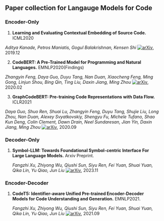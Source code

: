 ## Paper collection for Langauge Models for Code

### Encoder-Only

1. **Learning and Evaluating Contextual Embedding of Source Code.** ICML2020
   
  *Aditya Kanade, Petros Maniatis, Gogul Balakrishnan, Kensen Shi* [![arXiv](https://img.shields.io/badge/arXiv-2304.00685-b31b1b.svg)](https://arxiv.org/abs/2001.00059), 2019.12

2. **CodeBERT: A Pre-Trained Model for Programming and Natural Languages.** EMNLP2020(Findings)
   
  *Zhangyin Feng, Daya Guo, Duyu Tang, Nan Duan, Xiaocheng Feng, Ming Gong, Linjun Shou, Bing Qin, Ting Liu, Daxin Jiang, Ming Zhou* [![arXiv](https://img.shields.io/badge/arXiv-2304.00685-b31b1b.svg)](https://arxiv.org/abs/2002.08155), 2020.02

3. **GraphCodeBERT: Pre-training Code Representations with Data Flow.** ICLR2021
   
  *Daya Guo, Shuo Ren, Shuai Lu, Zhangyin Feng, Duyu Tang, Shujie Liu, Long Zhou, Nan Duan, Alexey Svyatkovskiy, Shengyu Fu, Michele Tufano, Shao Kun Deng, Colin Clement, Dawn Drain, Neel Sundaresan, Jian Yin, Daxin Jiang, Ming Zhou* [![arXiv](https://img.shields.io/badge/arXiv-2304.00685-b31b1b.svg)](https://arxiv.org/abs/2009.08366), 2020.09

### Decoder-Only

1. **Symbol-LLM: Towards Foundational Symbol-centric Interface For Large Language Models.** Arxiv Preprint.

   *Fangzhi Xu, Zhiyong Wu, Qiushi Sun, Siyu Ren, Fei Yuan, Shuai Yuan, Qika Lin, Yu Qiao, Jun Liu*  [![arXiv](https://img.shields.io/badge/arXiv-2304.00685-b31b1b.svg)](https://arxiv.org/abs/2311.09278), 2023.11

   <!-- *Fangzhi Xu, Zhiyong Wu, Qiushi Sun, Siyu Ren, Fei Yuan, Shuai Yuan, Qika Lin, Yu Qiao, Jun Liu*  [[pdf](https://arxiv.org/abs/2311.09278)], 2022.5 -->

### Encoder-Decoder

1. **CodeT5: Identifier-aware Unified Pre-trained Encoder-Decoder Models for Code Understanding and Generation.** EMNLP2021.

   *Fangzhi Xu, Zhiyong Wu, Qiushi Sun, Siyu Ren, Fei Yuan, Shuai Yuan, Qika Lin, Yu Qiao, Jun Liu*  [![arXiv](https://img.shields.io/badge/arXiv-2304.00685-b31b1b.svg)](https://arxiv.org/abs/2109.00859), 2021.09
